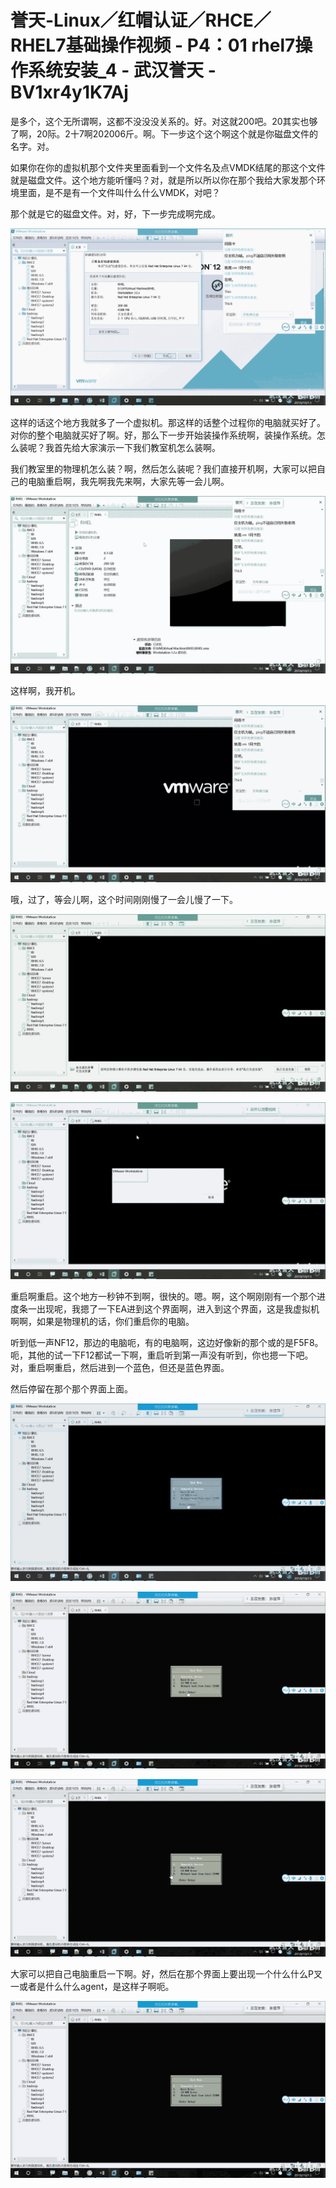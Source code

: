 # 誉天-Linux／红帽认证／RHCE／RHEL7基础操作视频 - P4：01 rhel7操作系统安装_4 - 武汉誉天 - BV1xr4y1K7Aj

是多个，这个无所谓啊，这都不没没没关系的。好。对这就200吧。20其实也够了啊，20际。2十7啊202006斤。啊。下一步这个这个啊这个就是你磁盘文件的名字。对。

如果你在你的虚拟机那个文件夹里面看到一个文件名及点VMDK结尾的那这个文件就是磁盘文件。这个地方能听懂吗？对，就是所以所以你在那个我给大家发那个环境里面，是不是有一个文件叫什么什么VMDK，对吧？

那个就是它的磁盘文件。对，好，下一步完成啊完成。

![](img/f954ac59f136cf9bb93cd7f055a63985_1.png)

这样的话这个地方我就多了一个虚拟机。那这样的话整个过程你的电脑就买好了。对你的整个电脑就买好了啊。好，那么下一步开始装操作系统啊，装操作系统。怎么装呢？我首先给大家演示一下我们教室机怎么装啊。

我们教室里的物理机怎么装？啊，然后怎么装呢？我们直接开机啊，大家可以把自己的电脑重启啊，我先啊我先来啊，大家先等一会儿啊。



![](img/f954ac59f136cf9bb93cd7f055a63985_3.png)

这样啊，我开机。

![](img/f954ac59f136cf9bb93cd7f055a63985_5.png)

哦，过了，等会儿啊，这个时间刚刚慢了一会儿慢了一下。

![](img/f954ac59f136cf9bb93cd7f055a63985_7.png)

![](img/f954ac59f136cf9bb93cd7f055a63985_8.png)

重启啊重启。这个地方一秒钟不到啊，很快的。嗯。啊，这个啊刚刚有一个那个进度条一出现呢，我摁了一下EA进到这个界面啊，进入到这个界面，这是我虚拟机啊啊，如果是物理机的话，你们重启你的电脑。

听到低一声NF12，那边的电脑呃，有的电脑啊，这边好像新的那个或的是F5F8。呃，其他的试一下F12都试一下啊，重启听到第一声没有听到，你也摁一下吧。对，重启啊重启，然后进到一个蓝色，但还是蓝色界面。

然后停留在那个那个界面上面。

![](img/f954ac59f136cf9bb93cd7f055a63985_10.png)

![](img/f954ac59f136cf9bb93cd7f055a63985_11.png)

![](img/f954ac59f136cf9bb93cd7f055a63985_12.png)

大家可以把自己电脑重启一下啊。好，然后在那个界面上要出现一个什么什么P叉一或者是什么什么agent，是这样子啊呃。



![](img/f954ac59f136cf9bb93cd7f055a63985_14.png)